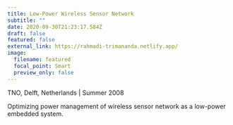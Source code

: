 ```yaml
---
title: Low-Power Wireless Sensor Network
subtitle: ""
date: 2020-09-30T21:23:17.584Z
draft: false
featured: false
external_link: https://rahmadi-trimananda.netlify.app/
image:
  filename: featured
  focal_point: Smart
  preview_only: false
---
```

TNO, Delft, Netherlands | Summer 2008

Optimizing power management of wireless sensor network as a low-power embedded system.